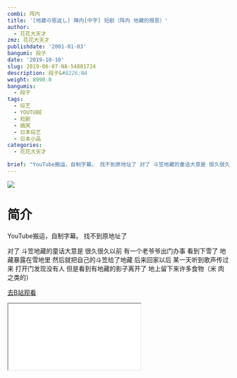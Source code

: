 ```yaml
---
combi: 阵内
title: '[地蔵の恩返し] 陣内[中字] 短剧（阵内 地藏的报恩）'
author:
  - 花花大天才
zmz: 花花大天才
publishdate: '2001-01-03'
bangumi: 段子
date: '2019-10-10'
slug: 2019-06-07-NA-54801724
description: 段子&#8226;NA
weight: 8990.0
bangumis:
  - 段子
tags:
  - 综艺
  - YOUTUBE
  - 短剧
  - 搞笑
  - 日本综艺
  - 日本小品
categories:
  - 花花大天才

brief: "YouTube搬运，自制字幕。 找不到原地址了 对了 斗笠地藏的童话大意是 很久很久以前 有一个老爷爷出门办事 看到下雪了 地藏暴露在雪地里 然后就把自己的斗笠给了地藏 后来回家以后 某一天听到歌声传过来 打开门发现没有人 但是看到有地藏的影子离开了 地上留下来许多食物（米 肉之类的）"
---
```

![](https://raw.githubusercontent.com/tcgriffith/owaraisite/master/static/tmpimg/8f4f136904d1c4060207a4571115f26c73c9526e.jpg.480.jpg)
# 简介  
YouTube搬运，自制字幕。
找不到原地址了 

对了 斗笠地藏的童话大意是
很久很久以前 有一个老爷爷出门办事 
看到下雪了 地藏暴露在雪地里
然后就把自己的斗笠给了地藏
后来回家以后 某一天听到歌声传过来
打开门发现没有人 但是看到有地藏的影子离开了
地上留下来许多食物（米 肉之类的）  

[去B站观看](https://www.bilibili.com/video/av54801724/)
<div class ="resp-container"><iframe class="testiframe" src="//player.bilibili.com/player.html?aid=54801724"", scrolling="no", allowfullscreen="true" > </iframe></div> 
